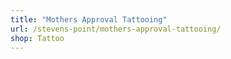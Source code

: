 ```yaml
---
title: "Mothers Approval Tattooing"
url: /stevens-point/mothers-approval-tattooing/
shop: Tattoo
---
```

